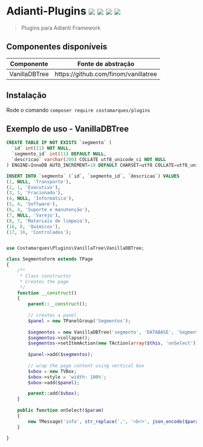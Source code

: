 # Adianti-Plugins <img src="https://img.shields.io/badge/Versão-0.0.4-green"> <img src="https://img.shields.io/badge/Licença-MIT-success"> <img src="https://img.shields.io/badge/Adianti-7.x-blue"> <img src="https://img.shields.io/badge/PHP-7.x-blueviolet">

> Plugins para Adianti Framework


## Componentes disponíveis
 
<table>
    <thead>
        <th>Componente</th>
        <th>Fonte de abstração</th>
    </thead>
    <tbody>
        <tr>
            <td>VanillaDBTree</td>
            <td>https://github.com/finom/vanillatree</td>
        </tr>
    </tbody>
</table>


## Instalação
Rode o comando
`composer require costamarques/plugins`



## Exemplo de uso - VanillaDBTree
```sql
CREATE TABLE IF NOT EXISTS `segmento` (
  `id` int(11) NOT NULL,
  `segmento_id` int(11) DEFAULT NULL,
  `descricao` varchar(200) COLLATE utf8_unicode_ci NOT NULL
) ENGINE=InnoDB AUTO_INCREMENT=18 DEFAULT CHARSET=utf8 COLLATE=utf8_unicode_ci;

INSERT INTO `segmento` (`id`, `segmento_id`, `descricao`) VALUES
(1, NULL, 'Transporte'),
(2, 1, 'Executivo'),
(3, 1, 'Fracionado'),
(4, NULL, 'Informática'),
(5, 4, 'Software'),
(6, 4, 'Suporte e manutenção'),
(7, NULL, 'Varejo'),
(8, 7, 'Materiais de limpeza'),
(16, 8, 'Químicos'),
(17, 16, 'Controlados');

```
```php

use Costamarques\Plugins\VanillaTree\VanillaDBTree;

class SegmentoForm extends TPage
{
    /**
     * Class constructor
     * Creates the page
     */
    function __construct()
    {
        parent::__construct();
        
        // creates a panel
        $panel = new TPanelGroup('Segmentos');
       
        $segmentos = new VanillaDBTree('segmento', 'DATABASE', 'Segmento', 'id', 'segmento_id', 'descricao', 'id asc');
        $segmentos->collapse();
        $segmentos->setItemAction(new TAction(array($this, 'onSelect')));
        
        $panel->add($segmentos);
        
        // wrap the page content using vertical box
        $vbox = new TVBox;
        $vbox->style = 'width: 100%';
        $vbox->add($panel);

        parent::add($vbox);
    }
    
    public function onSelect($param)
    {
        new TMessage('info', str_replace(',', '<br>', json_encode($param)));
    }    

}
```
